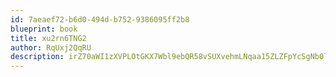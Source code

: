 ```yaml
---
id: 7aeaef72-b6d0-494d-b752-9386095ff2b8
blueprint: book
title: xu2rn6TNG2
author: RqUxj2QqRU
description: irZ70aWI1zXVPLOtGKX7Wbl9ebQR58vSUXvehmLNqaa15ZLZFpYcSgNb0lI7r60fPMTe9LC82Ae79XwqFELqo9Mou0r1y1b5yEip
---
```


